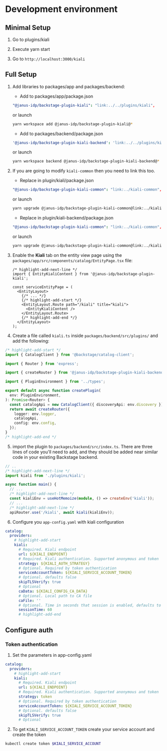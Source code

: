 # Development environment

## Minimal Setup

1. Go to plugins/kiali

2. Execute yarn start

3. Go to `http://localhost:3000/kiali`

## Full Setup

1. Add libraries to packages/app and packages/backend:

   - Add to packages/app/package.json

   ```yaml title="packages/app/package.json"
   "@janus-idp/backstage-plugin-kiali": "link:../../plugins/kiali",
   ```

   or launch

   ```bash
   yarn workspace add @janus-idp/backstage-plugin-kiali@*
   ```

   - Add to packages/backend/package.json

   ```yaml title="packages/backend/package.json"
   '@janus-idp/backstage-plugin-kiali-backend': 'link:../../plugins/kiali-backend'
   ```

   or launch

   ```bash
   yarn workspace backend @janus-idp/backstage-plugin-kiali-backend@*
   ```

2. If you are going to modify `kiali-common` then you need to link this too.

   - Replace in plugin/kiali/package.json

   ```yaml title="plugin/kiali/package.json"
   "@janus-idp/backstage-plugin-kiali-common": "link:../kiali-common",
   ```

   or launch

   ```bash
   yarn upgrade @janus-idp/backstage-plugin-kiali-common@link:../kiali-common
   ```

   - Replace in plugin/kiali-backend/package.json

   ```yaml title="plugin/kiali-backend/package.json"
   "@janus-idp/backstage-plugin-kiali-common": "link:../kiali-common",
   ```

   or launch

   ```bash
   yarn upgrade @janus-idp/backstage-plugin-kiali-common@link:../kiali-common
   ```

3. Enable the **Kiali** tab on the entity view page using the `packages/app/src/components/catalog/EntityPage.tsx` file:

   ```tsx title="packages/app/src/components/catalog/EntityPage.tsx"
   /* highlight-add-next-line */
   import { EntityKialiContent } from '@janus-idp/backstage-plugin-kiali';

   const serviceEntityPage = (
     <EntityLayout>
       {/* ... */}
       {/* highlight-add-start */}
       <EntityLayout.Route path="/kiali" title="kiali">
         <EntityKialiContent />
       </EntityLayout.Route>
       {/* highlight-add-end */}
     </EntityLayout>
   );
   ```

4. Create a file called `kiali.ts` inside `packages/backend/src/plugins/` and add the following:

```ts
/* highlight-add-start */
import { CatalogClient } from '@backstage/catalog-client';

import { Router } from 'express';

import { createRouter } from '@janus-idp/backstage-plugin-kiali-backend';

import { PluginEnvironment } from '../types';

export default async function createPlugin(
  env: PluginEnvironment,
): Promise<Router> {
  const catalogApi = new CatalogClient({ discoveryApi: env.discovery });
  return await createRouter({
    logger: env.logger,
    catalogApi,
    config: env.config,
  });
}
/* highlight-add-end */
```

5. import the plugin to `packages/backend/src/index.ts`. There are three lines of code you'll need to add, and they should be added near similar code in your existing Backstage backend.

```typescript title="packages/backend/src/index.ts"
// ..
/* highlight-add-next-line */
import kiali from './plugins/kiali';

async function main() {
  // ...
  /* highlight-add-next-line */
  const kialiEnv = useHotMemoize(module, () => createEnv('kiali'));
  // ...
  /* highlight-add-next-line */
  apiRouter.use('/kiali', await kiali(kialiEnv));
```

6. Configure you `app-config.yaml` with kiali configuration

```yaml
catalog:
  providers:
    # highlight-add-start
    kiali:
      # Required. Kiali endpoint
      url: ${KIALI_ENDPOINT}
      # Required. Kiali authentication. Supported anonymous and token
      strategy: ${KIALI_AUTH_STRATEGY}
      # Optional. Required by token authentication
      serviceAccountToken: ${KIALI_SERVICE_ACCOUNT_TOKEN}
      # Optional. defaults false
      skipTLSVerify: true
      # Optional
      caData: ${KIALI_CONFIG_CA_DATA}
      # Optional. Local path to CA file
      caFile: ''
      # Optional. Time in seconds that session is enabled, defaults to 1 minute.
      sessionTime: 60
      # highlight-add-end
```

## Configure auth

### Token authentication

1. Set the parameters in app-config.yaml

```yaml
catalog:
  providers:
    # highlight-add-start
    kiali:
      # Required. Kiali endpoint
      url: ${KIALI_ENDPOINT}
      # Required. Kiali authentication. Supported anonymous and token
      strategy: token
      # Optional. Required by token authentication
      serviceAccountToken: ${KIALI_SERVICE_ACCOUNT_TOKEN}
      # Optional. defaults false
      skipTLSVerify: true
      # Optional
```

2. To get `KIALI_SERVICE_ACCOUNT_TOKEN` create your service account and create the token

```bash
kubectl create token $KIALI_SERVICE_ACCOUNT
```
